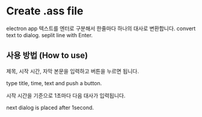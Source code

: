 # Create .ass file

electron app
텍스트를 엔터로 구분해서 한줄마다 하나의 대사로 변환합니다.
convert text to dialog. seplit line with Enter.

## 사용 방법 (How to use)

제목, 시작 시간, 자막 본문을 입력하고 버튼을 누르면 됩니다.

type title, time, text and push a button.

시작 시간을 기준으로 1초마다 다음 대사가 입력됩니다.

next dialog is placed after 1second.